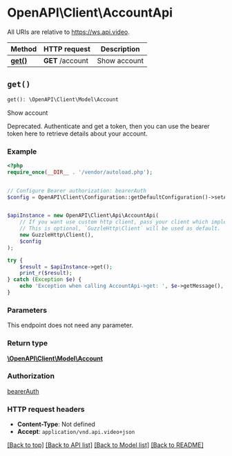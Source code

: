 # OpenAPI\Client\AccountApi

All URIs are relative to https://ws.api.video.

Method | HTTP request | Description
------------- | ------------- | -------------
[**get()**](AccountApi.md#get) | **GET** /account | Show account


## `get()`

```php
get(): \OpenAPI\Client\Model\Account
```

Show account

Deprecated. Authenticate and get a token, then you can use the bearer token here to retrieve details about your account.

### Example

```php
<?php
require_once(__DIR__ . '/vendor/autoload.php');


// Configure Bearer authorization: bearerAuth
$config = OpenAPI\Client\Configuration::getDefaultConfiguration()->setAccessToken('YOUR_ACCESS_TOKEN');


$apiInstance = new OpenAPI\Client\Api\AccountApi(
    // If you want use custom http client, pass your client which implements `GuzzleHttp\ClientInterface`.
    // This is optional, `GuzzleHttp\Client` will be used as default.
    new GuzzleHttp\Client(),
    $config
);

try {
    $result = $apiInstance->get();
    print_r($result);
} catch (Exception $e) {
    echo 'Exception when calling AccountApi->get: ', $e->getMessage(), PHP_EOL;
}
```

### Parameters

This endpoint does not need any parameter.

### Return type

[**\OpenAPI\Client\Model\Account**](../Model/Account.md)

### Authorization

[bearerAuth](../../README.md#bearerAuth)

### HTTP request headers

- **Content-Type**: Not defined
- **Accept**: `application/vnd.api.video+json`

[[Back to top]](#) [[Back to API list]](../../README.md#endpoints)
[[Back to Model list]](../../README.md#models)
[[Back to README]](../../README.md)
